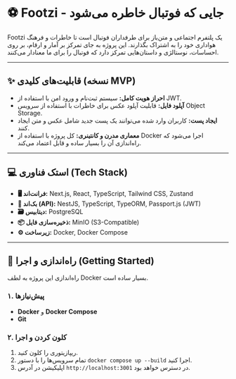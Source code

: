 # ⚽ Footzi - جایی که فوتبال خاطره می‌شود

Footzi یک پلتفرم اجتماعی و متن‌باز برای طرفداران فوتبال است تا خاطرات و فرهنگ هواداری خود را به اشتراک بگذارند. این پروژه به جای تمرکز بر آمار و ارقام، بر روی احساسات، نوستالژی و داستان‌هایی تمرکز دارد که فوتبال را برای ما معنادار می‌کنند.

---

## ✨ قابلیت‌های کلیدی (نسخه MVP)

* **احراز هویت کامل:** سیستم ثبت‌نام و ورود امن با استفاده از JWT.
* **آپلود فایل:** قابلیت آپلود عکس برای خاطرات با استفاده از سرویس Object Storage.
* **ایجاد پست:** کاربران وارد شده می‌توانند یک پست جدید شامل عکس و متن ایجاد کنند.
* **معماری مدرن و کانتینری:** کل پروژه با استفاده از Docker اجرا می‌شود که راه‌اندازی آن را بسیار ساده و قابل اعتماد می‌کند.

---

## 💻 استک فناوری (Tech Stack)

* **🖥️ فرانت‌اند:** Next.js, React, TypeScript, Tailwind CSS, Zustand
* **🧠 بک‌اند (API):** NestJS, TypeScript, TypeORM, Passport.js (JWT)
* **🗃️ دیتابیس:** PostgreSQL
* **📦 ذخیره‌سازی فایل:** MinIO (S3-Compatible)
* **⚙️ زیرساخت:** Docker, Docker Compose

---

## 🚀 راه‌اندازی و اجرا (Getting Started)

راه‌اندازی این پروژه به لطف Docker بسیار ساده است.

### ۱. پیش‌نیازها
* **Docker** و **Docker Compose**
* **Git**

### ۲. کلون کردن و اجرا
1.  ریپازیتوری را کلون کنید.
2.  تمام سرویس‌ها را با دستور `docker compose up --build` اجرا کنید.
3.  اپلیکیشن در آدرس `http://localhost:3001` در دسترس خواهد بود.